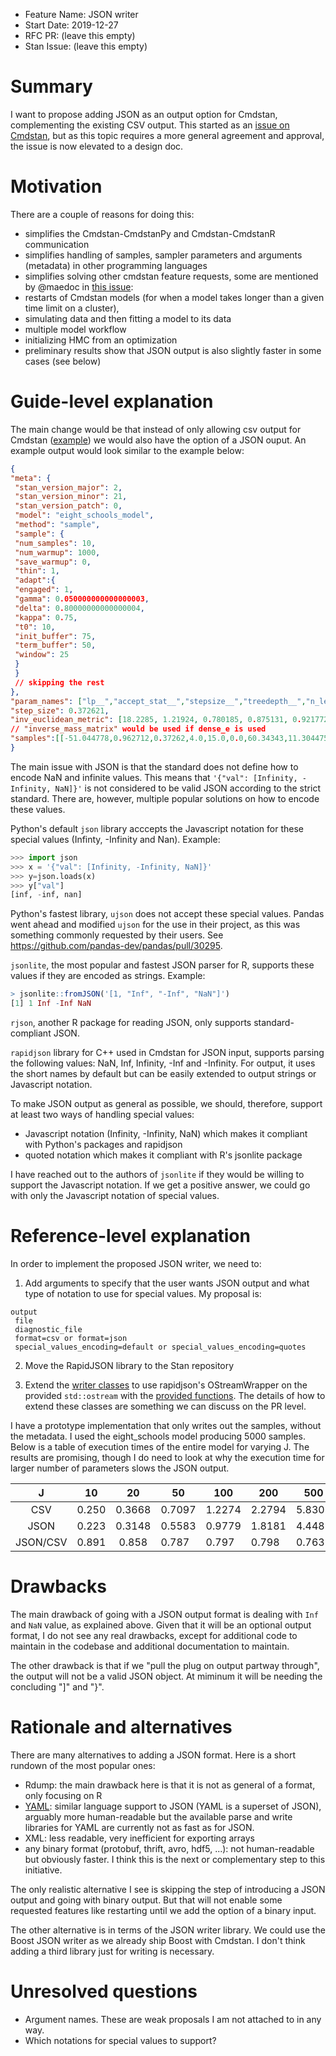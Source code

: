 - Feature Name: JSON writer
- Start Date: 2019-12-27
- RFC PR: (leave this empty)
- Stan Issue: (leave this empty)

# Summary
[summary]: #summary

I want to propose adding JSON as an output option for Cmdstan, complementing the existing CSV output. This started as an [issue on Cmdstan](https://github.com/stan-dev/cmdstan/issues/789), but as this topic requires a more general agreement and approval, the issue is now elevated to a design doc.

# Motivation
[motivation]: #motivation
There are a couple of reasons for doing this: 
- simplifies the Cmdstan-CmdstanPy and Cmdstan-CmdstanR communication
- simplifies handling of samples, sampler parameters and arguments (metadata) in other programming languages
- simplifies solving other cmdstan feature requests, some are mentioned by @maedoc in [this issue](https://github.com/stan-dev/cmdstan/issues/511#issuecomment-565356551): 
 - restarts of Cmdstan models (for when a model takes longer than a given time limit on a cluster),
 - simulating data and then fitting a model to its data
 - multiple model workflow
 - initializing HMC from an optimization
- preliminary results show that JSON output is also slightly faster in some cases (see below)

# Guide-level explanation
[guide-level-explanation]: #guide-level-explanation

The main change would be that instead of only allowing csv output for Cmdstan ([example](https://raw.githubusercontent.com/stan-dev/cmdstan/develop/src/test/interface/example_output/eight_schools_output.csv)) we would also have the option of a JSON ouput. An example output would look similar to the example below:
```JSON
{
"meta": {
 "stan_version_major": 2,
 "stan_version_minor": 21,
 "stan_version_patch": 0,
 "model": "eight_schools_model",
 "method": "sample",
 "sample": {
 "num_samples": 10,
 "num_warmup": 1000,
 "save_warmup": 0,
 "thin": 1,
 "adapt":{
 "engaged": 1,
 "gamma": 0.050000000000000003,
 "delta": 0.80000000000000004,
 "kappa": 0.75,
 "t0": 10,
 "init_buffer": 75,
 "term_buffer": 50,
 "window": 25
 }
 }
 // skipping the rest 
},
"param_names": ["lp__","accept_stat__","stepsize__","treedepth__","n_leapfrog__","divergent__","energy__","mu","tau","theta.1","theta.2","theta.3","theta.4","theta.5","theta.6","theta.7","theta.8","theta.9","theta.10","theta.11","theta.12","theta.13","theta.14","theta.15","theta.16","theta.17","theta.18","theta.19","theta.20"],
"step_size": 0.372621,
"inv_euclidean_metric": [18.2285, 1.21924, 0.780185, 0.875131, 0.921772, 0.878005, 0.770609, 0.827646, 0.731635, 0.713899, 0.900615, 0.754151],
// "inverse_mass_matrix" would be used if dense_e is used
"samples":[[-51.044778,0.962712,0.37262,4.0,15.0,0.0,60.34343,11.304475,2.554103,-0.369945,-1.208247,-0.074997,0.867542,0.804843,-1.09118,-1.502441,-0.386866,-1.408202,0.207749,10.359596,8.218486,11.112924,13.520268,13.360128,8.517489,7.467084,10.316379,7.707781,11.835088],[-52.864594,0.84787,0.37262,3.0,15.0,0.0,59.504754,5.789448,0.370447,0.042525,-0.369192,-0.14859,-1.221288,-0.309616,-0.875135,-0.215068,1.375747,-2.241982,0.505575,5.805201,5.652681,5.734403,5.337025,5.674751,5.465256,5.709776,6.299089,4.958912,5.976736],[-52.617135,0.916438,0.37262,4.0,15.0,0.0,60.022217,8.755569,0.473294,1.049158,0.485332,-1.183938,1.728922,0.521784,-0.983077,1.422458,-0.363141,1.104313,0.740966,9.25213,8.985274,8.195218,9.573858,9.002527,8.290284,9.428811,8.583696,9.278235,9.106264],[-56.64873,0.828951,0.37262,2.0,7.0,0.0,60.040686,15.478846,0.379333,0.538912,-0.006475,-2.116285,1.562337,0.431793,-1.403904,1.046636,-0.575158,1.294478,1.623317,15.683273,15.476389,14.676068,16.071492,15.642639,14.946298,15.87587,15.260669,15.969885,16.094624],[-48.92103,0.318818,0.37262,4.0,15.0,0.0,65.581008,10.445837,2.136365,0.261096,1.208946,-0.539443,0.033684,0.03858,-0.283,0.35481,-1.177642,1.607905,0.750019,11.003635,13.028589,9.293387,10.517798,10.528259,9.841243,11.203841,7.929962,13.880912,12.048152],[-47.454484,1.0,0.37262,3.0,7.0,0.0,53.285885,6.43741,4.494301,1.440751,-0.143511,0.187546,0.226508,-0.645326,0.036783,0.990114,1.648384,-0.179351,-0.254901,12.912583,5.792424,7.2803,7.455409,3.537116,6.602726,10.887285,13.845745,5.63135,5.291806],[-48.093197,0.947498,0.37262,4.0,15.0,0.0,54.316045,9.039139,6.876012,-0.354503,-0.005195,-1.037007,0.06226,0.169926,0.836055,-0.536622,-1.369424,0.980715,0.330869,6.601566,9.003415,1.908665,9.467244,10.207553,14.787865,5.349314,-0.377043,15.782549,11.3142],[-46.536515,0.994792,0.37262,4.0,15.0,0.0,52.108556,8.749221,6.750503,0.395675,-0.169556,0.421857,-0.275193,-0.565822,-0.976979,0.95275,1.437867,-0.53873,-0.361132,11.420231,7.604628,11.596972,6.891527,4.929632,2.154119,15.180765,18.455552,5.11252,6.311393],[-46.140776,0.960326,0.37262,3.0,15.0,0.0,50.120721,10.701512,9.488804,0.849441,-0.312036,-1.669781,-0.212627,-0.235502,-1.058349,0.034213,-0.225973,0.890451,0.878977,18.761701,7.740656,-5.142714,8.683931,8.466877,0.659043,11.026155,8.55729,19.150836,19.041961],[-53.644293,0.626838,0.37262,4.0,15.0,0.0,59.601769,7.882549,0.421829,-0.294862,-0.189965,-0.006145,-0.42955,-0.552286,2.84409,-0.446171,-1.276383,0.909832,-0.934817,7.758167,7.802416,7.879956,7.701352,7.649578,9.082271,7.69434,7.344132,8.266343,7.488215]]
}
```

The main issue with JSON is that the standard does not define how to encode NaN and infinite values. This means that `'{"val": [Infinity, -Infinity, NaN]}'` is not considered to be valid JSON according to the strict standard. There are, however, multiple popular solutions on how to encode these values. 

Python's default `json` library acccepts the Javascript notation for these special values (Infinty, -Infinity and Nan). Example:
```python
>>> import json
>>> x = '{"val": [Infinity, -Infinity, NaN]}'
>>> y=json.loads(x)
>>> y["val"]
[inf, -inf, nan]
```

Python's fastest library, `ujson` does not accept these special values. Pandas went ahead and modified `ujson` for the use in their project, as this was something commonly requested by their users. See https://github.com/pandas-dev/pandas/pull/30295.

`jsonlite`, the most popular and fastest JSON parser for R, supports these values if they are encoded as strings. Example:
```R
> jsonlite::fromJSON('[1, "Inf", "-Inf", "NaN"]')
[1] 1 Inf -Inf NaN
```

`rjson`, another R package for reading JSON, only supports standard-compliant JSON.

`rapidjson` library for C++ used in Cmdstan for JSON input, supports parsing the following values: NaN, Inf, Infinity, -Inf and -Infinity. For output, it uses the short names by default but can be easily extended to output strings or Javascript notation.

To make JSON output as general as possible, we should, therefore, support at least two ways of handling special values:
- Javascript notation (Infinity, -Infinity, NaN) which makes it compliant with Python's packages and rapidjson
- quoted notation which makes it compliant with R's jsonlite package

I have reached out to the authors of `jsonlite` if they would be willing to support the Javascript notation. If we get a positive answer, we could go with only the Javascript notation of special values.

# Reference-level explanation
[reference-level-explanation]: #reference-level-explanation

In order to implement the proposed JSON writer, we need to:

1. Add arguments to specify that the user wants JSON output and what type of notation to use for special values. My proposal is:
```
output
 file
 diagnostic_file
 format=csv or format=json
 special_values_encoding=default or special_values_encoding=quotes
```
2. Move the RapidJSON library to the Stan repository

3. Extend the [writer classes](https://github.com/stan-dev/stan/blob/develop/src/stan/callbacks/stream_writer.hpp) to use rapidjson's OStreamWrapper on the provided `std::ostream` with the [provided functions](https://rapidjson.org/classrapidjson_1_1_writer.html). The details of how to extend these classes are something we can discuss on the PR level.

I have a prototype implementation that only writes out the samples, without the metadata. I used the eight_schools model producing 5000 samples. Below is a table of execution times of the entire model for varying J. The results are promising, though I do need to look at why the execution time for larger number of parameters slows the JSON output.

| J | 10 | 20 | 50 | 100 | 200 | 500 | 1000 | 2000 | 4000 |
|:--------:|:-----:|:------:|--------|--------|--------|--------|---------|---------|---------|
| CSV | 0.250 | 0.3668 | 0.7097 | 1.2274 | 2.2794 | 5.8308 | 11.1985 | 21.552 | 52.1741 |
| JSON | 0.223 | 0.3148 | 0.5583 | 0.9779 | 1.8181 | 4.4489 | 9.7813 | 21.9904 | 55.7278 |
| JSON/CSV | 0.891 | 0.858 | 0.787 | 0.797 | 0.798 | 0.763 | 0.873 | 1.020 | 1.068 |


# Drawbacks
[drawbacks]: #drawbacks

The main drawback of going with a JSON output format is dealing with `Inf` and `NaN` value, as explained above. Given that it will be an optional output format, I do not see any real drawbacks, except for additional code to maintain in the codebase and additional documentation to maintain.

The other drawback is that if we "pull the plug on output partway through", the output will not be a valid JSON object. At miminum it will be needing the concluding "]" and "}".

# Rationale and alternatives
[rationale-and-alternatives]: #rationale-and-alternatives

There are many alternatives to adding a JSON format. Here is a short rundown of the most popular ones: 

- Rdump: the main drawback here is that it is not as general of a format, only focusing on R
- [YAML](https://en.wikipedia.org/wiki/YAML): similar language support to JSON (YAML is a superset of JSON), arguably more human-readable but the available parse and write libraries for YAML are currently not as fast as for JSON. 
- XML: less readable, very inefficient for exporting arrays
- any binary format (protobuf, thrift, avro, hdf5, ...): not human-readable but obviously faster. I think this is the next or complementary step to this initiative.

The only realistic alternative I see is skipping the step of introducing a JSON output and going with binary output. But that will not enable some requested features like restarting until we add the option of a binary input.

The other alternative is in terms of the JSON writer library. We could use the Boost JSON writer as we already ship Boost with Cmdstan. I don't think adding a third library just for writing is necessary.

# Unresolved questions
[unresolved-questions]: #unresolved-questions

- Argument names. These are weak proposals I am not attached to in any way.
- Which notations for special values to support?